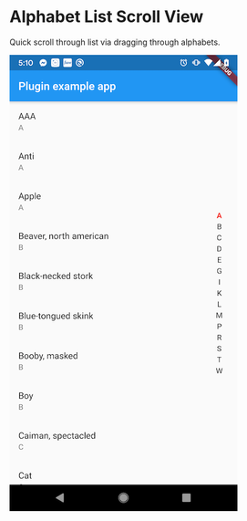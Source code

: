 # Alphabet List Scroll View

Quick scroll through list via dragging through alphabets. 

![](images/device-2019-10-06-171039.png)